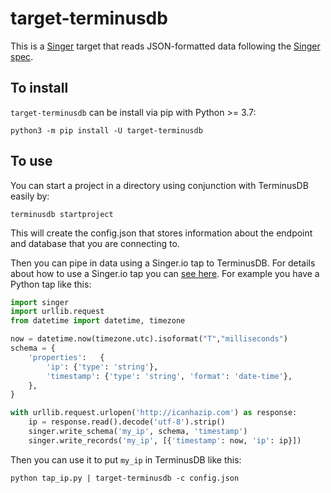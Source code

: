# target-terminusdb

This is a [Singer](https://singer.io) target that reads JSON-formatted data
following the [Singer spec](https://github.com/singer-io/getting-started/blob/master/SPEC.md).

## To install

`target-terminusdb` can be install via pip with Python >= 3.7:

`python3 -m pip install -U target-terminusdb`

## To use

You can start a project in a directory using conjunction with TerminusDB easily by:

`terminusdb startproject`

This will create the config.json that stores information about the endpoint and database that you are connecting to.

Then you can pipe in data using a Singer.io tap to TerminusDB. For details about how to use a Singer.io tap you can [see here](https://github.com/singer-io/getting-started/blob/master/docs/RUNNING_AND_DEVELOPING.md#running-and-developing-singer-taps-and-targets). For example you have a Python tap like this:

```Python
import singer
import urllib.request
from datetime import datetime, timezone

now = datetime.now(timezone.utc).isoformat("T","milliseconds")
schema = {
    'properties':   {
        'ip': {'type': 'string'},
        'timestamp': {'type': 'string', 'format': 'date-time'},
    },
}

with urllib.request.urlopen('http://icanhazip.com') as response:
    ip = response.read().decode('utf-8').strip()
    singer.write_schema('my_ip', schema, 'timestamp')
    singer.write_records('my_ip', [{'timestamp': now, 'ip': ip}])
```

Then you can use it to put `my_ip` in TerminusDB like this:

`python tap_ip.py | target-terminusdb -c config.json`
